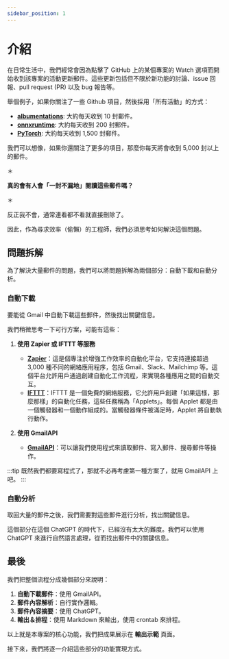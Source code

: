 ```yaml
---
sidebar_position: 1
---
```


# 介紹

在日常生活中，我們經常會因為點擊了 GitHub 上的某個專案的 Watch 選項而開始收到該專案的活動更新郵件。這些更新包括但不限於新功能的討論、issue 回報、pull request (PR) 以及 bug 報告等。

舉個例子，如果你關注了一些 Github 項目，然後採用「所有活動」的方式：

- [**albumentations**](https://github.com/albumentations-team/albumentations): 大約每天收到 10 封郵件。
- [**onnxruntime**](https://github.com/microsoft/onnxruntime): 大約每天收到 200 封郵件。
- [**PyTorch**](https://github.com/pytorch/pytorch): 大約每天收到 1,500 封郵件。

我們可以想像，如果你還關注了更多的項目，那麼你每天將會收到 5,000 封以上的郵件。

＊

**真的會有人會「一封不漏地」閱讀這些郵件嗎？**

＊

反正我不會，通常連看都不看就直接刪除了。

因此，作為尋求效率（偷懶）的工程師，我們必須思考如何解決這個問題。

## 問題拆解

為了解決大量郵件的問題，我們可以將問題拆解為兩個部分：自動下載和自動分析。

### 自動下載

要能從 Gmail 中自動下載這些郵件，然後找出關鍵信息。

我們稍微思考一下可行方案，可能有這些：

1. **使用 Zapier 或 IFTTT 等服務**

   - [**Zapier**](https://zapier.com/)：這是個專注於增強工作效率的自動化平台，它支持連接超過 3,000 種不同的網絡應用程序，包括 Gmail、Slack、Mailchimp 等。這個平台允許用戶通過創建自動化工作流程，來實現各種應用之間的自動交互。
   - [**IFTTT**](https://ifttt.com/)：IFTTT 是一個免費的網絡服務，它允許用戶創建「如果這樣，那麼那樣」的自動化任務，這些任務稱為「Applets」。每個 Applet 都是由一個觸發器和一個動作組成的。當觸發器條件被滿足時，Applet 將自動執行動作。

2. **使用 GmailAPI**

   - [**GmailAPI**](https://developers.google.com/gmail/api)：可以讓我們使用程式來讀取郵件、寫入郵件、搜尋郵件等操作。

:::tip
既然我們都要寫程式了，那就不必再考慮第一種方案了，就用 GmailAPI 上吧。
:::

### 自動分析

取回大量的郵件之後，我們需要對這些郵件進行分析，找出關鍵信息。

這個部分在這個 ChatGPT 的時代下，已經沒有太大的難度。我們可以使用 ChatGPT 來進行自然語言處理，從而找出郵件中的關鍵信息。

## 最後

我們把整個流程分成幾個部分來說明：

1. **自動下載郵件**：使用 GmailAPI。
2. **郵件內容解析**：自行實作邏輯。
3. **郵件內容摘要**：使用 ChatGPT。
4. **輸出＆排程**：使用 Markdown 來輸出，使用 crontab 來排程。

以上就是本專案的核心功能，我們把成果展示在 **輸出示範** 頁面。

接下來，我們將逐一介紹這些部分的功能實現方式。
